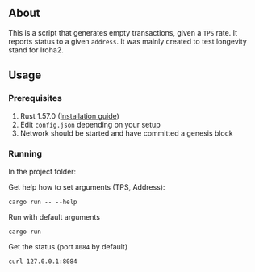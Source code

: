 ## About

This is a script that generates empty transactions, given a `TPS` rate. It reports status to a given `address`.
It was mainly created to test longevity stand for Iroha2.

## Usage

### Prerequisites

1. Rust 1.57.0 ([Installation guide](https://www.rust-lang.org/tools/install))
2. Edit `config.json` depending on your setup 
3. Network should be started and have committed a genesis block

### Running

In the project folder:

Get help how to set arguments (TPS, Address):
```
cargo run -- --help
```

Run with default arguments
```
cargo run
```

Get the status (port `8084` by default)
```
curl 127.0.0.1:8084
```
